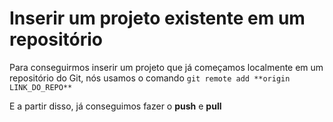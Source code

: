# Inserir um projeto existente em um repositório
Para conseguirmos inserir um projeto que já começamos localmente em um repositório do Git, nós usamos o comando ``` git remote add **origin LINK_DO_REPO** ```

E a partir disso, já conseguimos fazer o **push** e **pull**